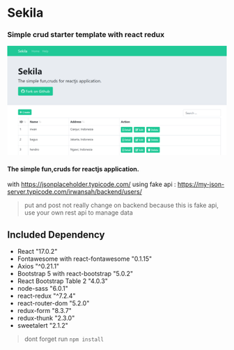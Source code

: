 # Sekila
### Simple crud starter template with react redux
![sekila](image.png)
#### The simple fun,cruds for reactjs application.

with https://jsonplaceholder.typicode.com/
using fake api : https://my-json-server.typicode.com/irwansah/backend/users/
> put and post not really change on backend because this is fake api, use your own rest api to manage data


## Included Dependency

- React "17.0.2"
- Fontawesome with react-fontawesome "0.1.15"
- Axios "^0.21.1"
- Bootstrap 5 with react-bootstrap "5.0.2"
- React Bootstrap Table 2 "4.0.3"
- node-sass "6.0.1"
- react-redux  "^7.2.4"
- react-router-dom "5.2.0"
- redux-form  "8.3.7"
- redux-thunk  "2.3.0"
- sweetalert  "2.1.2"

> dont forget run `npm install`

